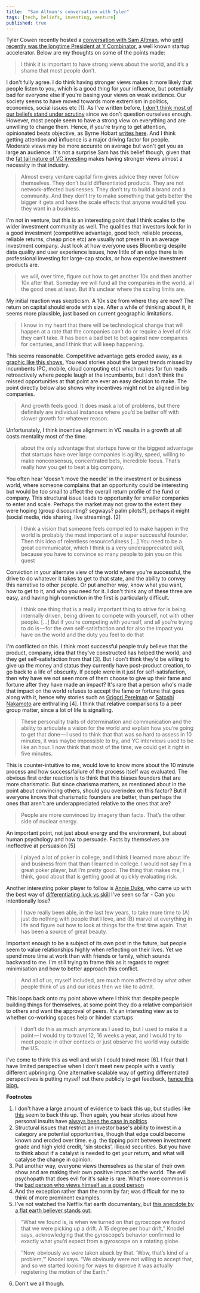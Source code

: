 ```yaml
---
title:  "Sam Altman's conversation with Tyler"
tags: [tech, beliefs, investing, venture]
published: true
---
```


Tyler Cowen recently hosted a [conversation with Sam Altman](https://medium.com/conversations-with-tyler/tyler-cowen-sam-altman-ai-tech-business-58f530417522 "convo with Sam"), who [until recently was the longtime President at Y Combinator](https://techcrunch.com/2019/03/08/y-combinator-president-sam-altman-is-stepping-down-amid-a-series-of-changes-at-the-accelerator/ "Sam stepping down"), a well known startup accelerator. Below are my thoughts on some of the points made:

> I think it is important to have strong views about the world, and it’s a shame that most people don’t.

I don't fully agree. I do think having stronger views makes it more likely that people listen to you, which is a good thing for your influence, but potentially bad for everyone else if you're basing your views on weak evidence. Our society seems to have moved towards more extremism in politics, economics, social issues etc \[1\]. As I've written before, [I don't think most of our beliefs stand under scrutiny](https://www.leonlinsx.com/tell-me-why/ "why") since we don't question ourselves enough. However, most people seem to have a strong view on everything and are unwilling to change them. Hence, if you're trying to get attention, opinionated beats objective, as Byrne Hobart [writes here](https://medium.com/@byrnehobart/about-best-of-faq-25df97a74467 "byrne"). And I think getting attention and influence is a major driving factor for people. Moderate views may be more accurate on average but won't get you as large an audience. It's not a surprise Sam has this belief though, given that the [fat tail nature of VC investing](https://hackernoon.com/vc-math-2848971a34a0 "vc math") makes having stronger views almost a necessity in that industry.

> Almost every venture capital firm gives advice they never follow themselves. They don’t build differentiated products. They are not network-affected businesses. They don’t try to build a brand and a community. And they don’t try to make something that gets better the bigger it gets and have the scale effects that anyone would tell you they want in a business.

I'm not in venture, but this is an interesting point that I think scales to the wider investment community as well. The qualities that investors look for in a good investment (competitive advantage, good tech, reliable process, reliable returns, cheap price etc) are usually not present in an average investment company. Just look at how everyone uses Bloomberg despite data quality and user experience issues, how little of an edge there is in professional investing for large-cap stocks, or how expensive investment products are.

> we will, over time, figure out how to get another 10x and then another 10x after that. Someday we will fund all the companies in the world, all the good ones at least. But it’s unclear where the scaling limits are.

My initial reaction was skepticism. A 10x size from where they are now? The return on capital should erode with size. After a while of thinking about it, it seems more plausible, just based on current geographic limitations. 

> I know in my heart that there will be technological change that will happen at a rate that the companies can’t do or require a level of risk they can’t take. It has been a bad bet to bet against new companies for centuries, and I think that will keep happening.

This seems reasonable. Competitive advantage gets eroded away, as a [graphic like this shows.](https://www.visualcapitalist.com/most-valuable-companies-100-years/ "most valuable companies") You read stories about the largest trends missed by incumbents (PC, mobile, cloud computing etc) which makes for fun reads retroactively where people laugh at the incumbents, but I don't think the missed opportunities at that point are ever an easy decision to make. The point directly below also shows why incentives might not be aligned in big companies. 

> And growth feels good. It does mask a lot of problems, but there definitely are individual instances where you’d be better off with slower growth for whatever reason.

Unfortunately, I think incentive alignment in VC results in a growth at all costs mentality most of the time. 

> about the only advantage that startups have or the biggest advantage that startups have over large companies is agility, speed, willing to make nonconsensus, concentrated bets, incredible focus. That’s really how you get to beat a big company.

You often hear 'doesn't move the needle' in the investment or business world, where someone complains that an opportunity could be interesting but would be too small to affect the overall return profile of the fund or company. This structural issue leads to opportunity for smaller companies to enter and scale. Perhaps the market may not grow to the extent they were hoping (group discounting? segways? palm pilots?), perhaps it might (social media, ride sharing, live streaming). \[2\] 

> I think a vision that someone feels compelled to make happen in the world is probably the most important of a super successful founder. Then this idea of relentless resourcefulness \[...\] You need to be a great communicator, which I think is a very underappreciated skill, because you have to convince so many people to join you on this quest

Conviction in your alternate view of the world where you're successful, the drive to do whatever it takes to get to that state, and the ability to convey this narrative to other people. Or put another way, know what you want, how to get to it, and who you need for it. I don't think any of these three are easy, and having high conviction in the first is particularly difficult. 

> I think one thing that is a really important thing to strive for is being internally driven, being driven to compete with yourself, not with other people. \[...\] But if you’re competing with yourself, and all you’re trying to do is — for the own self-satisfaction and for also the impact you have on the world and the duty you feel to do that

I'm conflicted on this. I think most successful people truly believe that the product, company, idea that they've constructed has helped the world, and they get self-satisfaction from that \[3\]. But I don't think they'd be willing to give up the money and status they currently have post-product creation, to go back to a life of obscurity. If people were in it just for self-satisfaction, then why have we not seen more of them choose to give up their fame and fortune after they have made an impact? It's rare that a person who's made that impact on the world refuses to accept the fame or fortune that goes along with it, hence why stories such as [Grigori Perelman](https://en.wikipedia.org/wiki/Grigori_Perelman "fields medal rejection") or [Satoshi Nakamoto](https://en.wikipedia.org/wiki/Satoshi_Nakamoto "Satoshi") are enthralling \[4\]. I think that relative comparisons to a peer group matter, since a lot of life is signalling. 

> These personality traits of determination and communication and the ability to articulate a vision for the world and explain how you’re going to get that done — I used to think that that was so hard to assess in 10 minutes, it was maybe impossible to try, and YC interviews used to be like an hour. I now think that most of the time, we could get it right in five minutes.

This is counter-intuitive to me, would love to know more about the 10 minute process and how success/failure of the process itself was evaluated. The obvious first order reaction is to think that this biases founders that are more charismatic. But since charisma matters, as mentioned about in the point about convincing others, should you overindex on this factor? But if everyone knows that charismatic founders are better, than perhaps the ones that aren't are underappreciated relative to the ones that are? 

> People are more convinced by imagery than facts. That’s the other side of nuclear energy.

An important point, not just about energy and the environment, but about human psychology and how to persuade. Facts by themselves are ineffective at persuasion \[5\]

> I played a lot of poker in college, and I think I learned more about life and business from that than I learned in college. I would not say I’m a great poker player, but I’m pretty good. The thing that makes me, I think, good about that is getting good at quickly evaluating risk.

Another interesting poker player to follow is [Annie Duke](https://twitter.com/AnnieDuke "Annie"), who came up with the best way of [differentiating luck vs skill](https://twitter.com/mjmauboussin/status/1106252962161135616 "mauboussin attribution") I've seen so far - Can you intentionally lose? 

> I have really been able, in the last few years, to take more time to (A) just do nothing with people that I love, and (B) marvel at everything in life and figure out how to look at things for the first time again. That has been a source of great beauty.

Important enough to be a subject of its own post in the future, but people seem to value relationships highly when reflecting on their lives. Yet we spend more time at work than with friends or family, which sounds backward to me. I'm still trying to frame this as it regards to regret minimisation and how to better approach this conflict. 

> And all of us, myself included, are much more affected by what other people think of us and our ideas then we like to admit.

This loops back onto my point above where I think that despite people building things for themselves, at some point they do a relative comparision to others and want the approval of peers. It's an interesting view as to whether co-working spaces help or hinder startups

> I don’t do this as much anymore as I used to, but I used to make it a point — I would try to travel 12, 16 weeks a year, and I would try to meet people in other contexts or just observe the world way outside the US.

I've come to think this as well and wish I could travel more \[6\]. I fear that I have limited perspective when I don't meet new people with a vastly different upbringing. One alternative scalable way of getting differentiated perspectives is putting myself out there publicly to get feedback, [hence this blog.](https://www.leonlinsx.com/why-i-write/ "why i write")

**Footnotes**
1. I don't have a large amount of evidence to back this up, but studies like [this](http://www.people-press.org/2014/06/12/political-polarization-in-the-american-public/ "polarisation") seem to back this up. Then again, you hear stories about how personal insults have [always been the case in politics](https://www.newsweek.com/insults-attacks-american-way-423648 "insults")
2. Structural issues that restrict an investor base's ability to invest in a category are potential opportunities, though that edge could become known and eroded over time. e.g. the tipping point between investment grade and high yield credit, 'sin stocks', illiquid securities. But you have to think about if a catalyst is needed to get your return, and what will catalyse the change in opinion.
3. Put another way, everyone views themselves as the star of their own show and are making their own positive impact on the world. The evil psychopath that does evil for it's sake is rare. What's more common is the [bad person who views himself as a good person](https://www.psychologytoday.com/us/blog/inside-the-criminal-mind/201105/the-criminal-views-himself-good-person "self view")
4. And the exception rather than the norm by far; was difficult for me to think of more prominent examples.
5. I've not watched the Netflix flat earth documentary, but [this anecdote by a flat earth believer stands out:](https://www.newsweek.com/behind-curve-netflix-ending-light-experiment-mark-sargent-documentary-movie-1343362 "newsweek article")
> “What we found is, is when we turned on that gyroscope we found that we were picking up a drift. A 15 degree per hour drift,” Knodel says, acknowledging that the gyroscope’s behavior confirmed to exactly what you’d expect from a gyroscope on a rotating globe.

> “Now, obviously we were taken aback by that. ‘Wow, that’s kind of a problem,’” Knodel says. “We obviously were not willing to accept that, and so we started looking for ways to disprove it was actually registering the motion of the Earth.”

6. Don't we all though.
